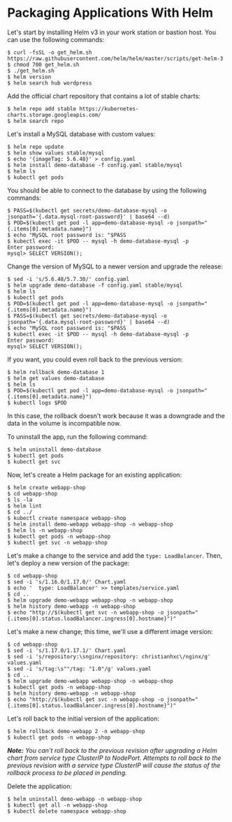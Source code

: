 # Packaging Applications With Helm

Let's start by installing Helm v3 in your work station or bastion host. You can use the following commands:

```
$ curl -fsSL -o get_helm.sh https://raw.githubusercontent.com/helm/helm/master/scripts/get-helm-3
$ chmod 700 get_helm.sh
$ ./get_helm.sh
$ helm version
$ helm search hub wordpress
```

Add the official chart repository that contains a lot of stable charts:

```
$ helm repo add stable https://kubernetes-charts.storage.googleapis.com/
$ helm search repo
```

Let's install a MySQL database with custom values:

```
$ helm repo update
$ helm show values stable/mysql
$ echo '{imageTag: 5.6.48}' > config.yaml
$ helm install demo-database -f config.yaml stable/mysql
$ helm ls
$ kubectl get pods
```

You should be able to connect to the database by using the following commands:

```
$ PASS=$(kubectl get secrets/demo-database-mysql -o jsonpath='{.data.mysql-root-password}' | base64 --d)
$ POD=$(kubectl get pod -l app=demo-database-mysql -o jsonpath="{.items[0].metadata.name}")
$ echo "MySQL root password is: "$PASS
$ kubectl exec -it $POD -- mysql -h demo-database-mysql -p
Enter password:
mysql> SELECT VERSION();
```

Change the version of MySQL to a newer version and upgrade the release:

```
$ sed -i 's/5.6.48/5.7.30/' config.yaml
$ helm upgrade demo-database -f config.yaml stable/mysql
$ helm ls
$ kubectl get pods
$ POD=$(kubectl get pod -l app=demo-database-mysql -o jsonpath="{.items[0].metadata.name}")
$ PASS=$(kubectl get secrets/demo-database-mysql -o jsonpath='{.data.mysql-root-password}' | base64 --d)
$ echo "MySQL root password is: "$PASS
$ kubectl exec -it $POD -- mysql -h demo-database-mysql -p
Enter password:
mysql> SELECT VERSION();
```

If you want, you could even roll back to the previous version:

```
$ helm rollback demo-database 1
$ helm get values demo-database
$ helm ls
$ POD=$(kubectl get pod -l app=demo-database-mysql -o jsonpath="{.items[0].metadata.name}")
$ kubectl logs $POD
```

In this case, the rollback doesn't work because it was a downgrade and the data in the volume is incompatible now.

To uninstall the app, run the following command:

```
$ helm uninstall demo-database
$ kubectl get pods
$ kubectl get svc
```

Now, let's create a Helm package for an existing application:

```
$ helm create webapp-shop
$ cd webapp-shop
$ ls -la
$ helm lint
$ cd ../
$ kubectl create namespace webapp-shop
$ helm install demo-webapp webapp-shop -n webapp-shop
$ helm ls -n webapp-shop
$ kubectl get pods -n webapp-shop
$ kubectl get svc -n webapp-shop
```

Let's make a change to the service and add the `type: LoadBalancer`. Then, let's deploy a new version of the package:

```
$ cd webapp-shop
$ sed -i 's/1.16.0/1.17.0/' Chart.yaml
$ echo '  type: LoadBalancer' >> templates/service.yaml
$ cd ..
$ helm upgrade demo-webapp webapp-shop -n webapp-shop
$ helm history demo-webapp -n webapp-shop
$ echo "http://$(kubectl get svc -n webapp-shop -o jsonpath="{.items[0].status.loadBalancer.ingress[0].hostname}")"
```

Let's make a new change; this time, we'll use a different image version:

```
$ cd webapp-shop
$ sed -i 's/1.17.0/1.17.1/' Chart.yaml
$ sed -i 's/repository:\snginx/repository: christianhxc\/nginx/g' values.yaml
$ sed -i 's/tag:\s""/tag: "1.0"/g' values.yaml
$ cd ..
$ helm upgrade demo-webapp webapp-shop -n webapp-shop
$ kubectl get pods -n webapp-shop
$ helm history demo-webapp -n webapp-shop
$ echo "http://$(kubectl get svc -n webapp-shop -o jsonpath="{.items[0].status.loadBalancer.ingress[0].hostname}")"
```

Let's roll back to the initial version of the application:

```
$ helm rollback demo-webapp 2 -n webapp-shop
$ kubectl get pods -n webapp-shop
```

***Note:*** <em>You can't roll back to the previous revision after upgrading a Helm chart from service type ClusterIP to NodePort. Attempts to roll back to the previous revision with a service type ClusterIP will cause the status of the rollback process to be placed in pending.</em>

Delete the application:

```
$ helm uninstall demo-webapp -n webapp-shop
$ kubectl get all -n webapp-shop
$ kubectl delete namespace webapp-shop
```
